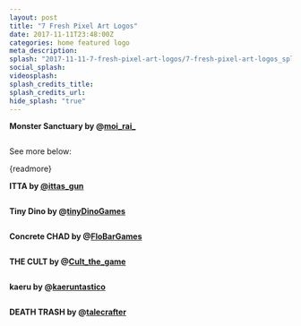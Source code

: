 ```yaml
---
layout: post
title: "7 Fresh Pixel Art Logos"
date: 2017-11-11T23:48:00Z
categories: home featured logo 
meta_description: 
splash: "2017-11-11-7-fresh-pixel-art-logos/7-fresh-pixel-art-logos_splash.jpg"
social_splash: 
videosplash: 
splash_credits_title: 
splash_credits_url: 
hide_splash: "true"
---
```

<p><strong>Monster Sanctuary by @</strong><a href="https://twitter.com/moi_rai_" target="_blank"><strong>moi_rai_</strong></a></p><p><img data-src="2017-11-11-7-fresh-pixel-art-logos/7-fresh-pixel-art-logos_1.png"></p><p>See more below:</p><p>{readmore}</p><p><strong>ITTA by </strong><a href="https://twitter.com/ittas_gun" target="_blank"><strong>@ittas_gun</strong></a></p><p><img data-src="2017-11-11-7-fresh-pixel-art-logos/7-fresh-pixel-art-logos_2.jpg"></p><p><strong>Tiny Dino by @</strong><a href="https://twitter.com/tinyDinoGames" target="_blank"><strong>tinyDinoGames</strong></a></p><p><img class="" data-src="2017-11-11-7-fresh-pixel-art-logos/7-fresh-pixel-art-logos_3.jpg"></p><p><strong>Concrete CHAD by @</strong><a href="https://twitter.com/FloBarGames" target="_blank"><strong>FloBarGames</strong></a></p><p><img data-src="2017-11-11-7-fresh-pixel-art-logos/7-fresh-pixel-art-logos_4.jpg"></p><p><strong>THE CULT by @</strong><a href="https://twitter.com/Cult_the_game" target="_blank"><strong>Cult_the_game</strong></a></p><p><img data-src="2017-11-11-7-fresh-pixel-art-logos/7-fresh-pixel-art-logos_5.jpg"></p><p><strong>kaeru by @</strong><a href="https://twitter.com/kaeruntastico" target="_blank"><strong>kaeruntastico</strong></a></p><p><img class="" data-src="2017-11-11-7-fresh-pixel-art-logos/7-fresh-pixel-art-logos_6.png"></p><p><strong>DEATH TRASH by @</strong><a href="https://twitter.com/talecrafter" target="_blank"><strong>talecrafter</strong></a></p><p><img data-src="2017-11-11-7-fresh-pixel-art-logos/7-fresh-pixel-art-logos_7.png"></p>